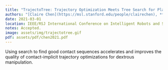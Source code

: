 ```yaml
---
title: "TrajectoTree: Trajectory Optimization Meets Tree Search for Planning Multi-contact Dexterous Manipulation"
authors: "[Claire Chen](https://msl.stanford.edu/people/clairechen), **Preston Culbertson**, [Marion Lepert](https://www.linkedin.com/in/marion-lepert), [Mac Schwager](https://web.stanford.edu/~schwager/), and [Jeannette Bohg](https://web.stanford.edu/~bohg/)"
date: 2021-03-01
location: IEEE/RSJ International Conference on Intelligent Robots and Systems (IROS)
notes: Accepted.
image: assets/img/trajectotree.gif
pdf: assets/pdf/chen2021.pdf
---
```

Using search to find good contact sequences accelerates and improves the quality of contact-implicit trajectory optimizations for dextrous manipulation. 